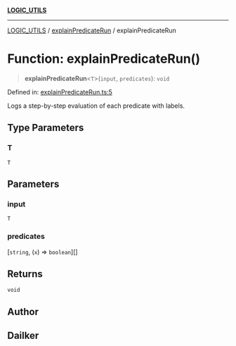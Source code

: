 [**LOGIC_UTILS**](../../README.md)

***

[LOGIC_UTILS](../../README.md) / [explainPredicateRun](../README.md) / explainPredicateRun

# Function: explainPredicateRun()

> **explainPredicateRun**\<`T`\>(`input`, `predicates`): `void`

Defined in: [explainPredicateRun.ts:5](https://github.com/dailker/everyutil/blob/8aea75a123d1c8f9816646c45d1769cd1efa4eac/src/logic/explainPredicateRun.ts#L5)

Logs a step-by-step evaluation of each predicate with labels.

## Type Parameters

### T

`T`

## Parameters

### input

`T`

### predicates

\[`string`, (`x`) => `boolean`\][]

## Returns

`void`

## Author

## Dailker
